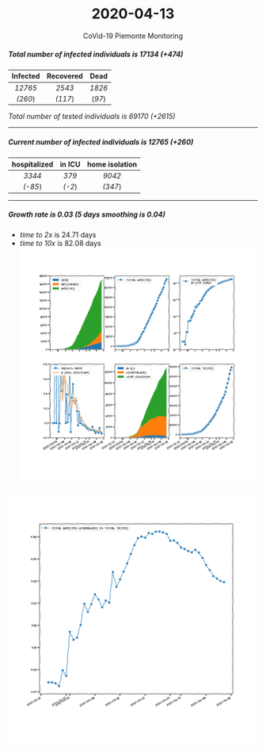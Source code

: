 <div align='center'>

# 2020-04-13
CoVid-19 Piemonte Monitoring
</div>

##### Total number of infected individuals is 17134 (+474)
Infected | Recovered | Dead
:---: | :---: | :---:
*12765* | *2543* | *1826*
*(260*) | *(117*) | (*97*)

*Total number of tested individuals is 69170 (+2615)*
***
##### Current number of infected individuals is 12765 (+260)
hospitalized | in ICU | home isolation
:---: | :---: | :---:
*3344* |*379* |*9042*
*(-85*) |*(-2*) |*(347*)
***
##### Growth rate is 0.03 (5 days smoothing is 0.04)
- *time to 2x* is 24.71 days
- *time to 10x* is 82.08 days
![stats][stats]

![infected_normalized][infected_normalized]

[stats]: stats_Piemonte.png
[infected_normalized]: infected_normalized_Piemonte.png
